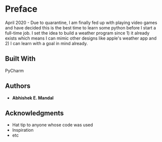 # Preface

April 2020 - Due to quarantine, I am finally fed up with playing video games and have decided this is the best time to learn some python before I start a full-time job. I set the idea to build a weather program since 1) it already exists which means I can mimic other designs like apple's weather app and 2) I can learn with a goal in mind already. 

## Built With

PyCharm

## Authors

* **Abhishek E. Mandal** 

## Acknowledgments

* Hat tip to anyone whose code was used
* Inspiration
* etc
